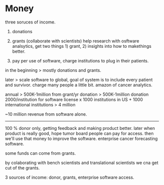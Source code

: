 # Money

three soruces of income.

1. donations

2. grants (collaborate with scientists) help research with osftware analsytics, get two things 1) grant, 2) insights into how to makethings better. 

3. pay per use of software, charge institutions to plug in their patients.

in the beginning > mostly donations and grants. 

later > scale software to global, goal of system is to include every patient and survivor. charge many people a little bit. amazon of cancer analytics.

annual > 500K-1million  from grant/yr
donation > 500K-1million donation
2000/institution for software license x 1000 institutions in US + 1000 international institutions > 4 million

~10 million revenue from software alone.

<hr>

100 % donor only, getting feedback and making product better. later when product is really good, hope tumor board people can pay for access. then we'll use that money to improve the software. enterprise cancer forecasting software.

some funds can come from grants.

by colaborating with bench scientists and translational scientists we cna get cut of the grants.

3 sources of income: donor,  grants, enterprise software access. 